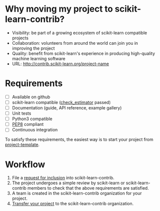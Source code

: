 # Why moving my project to scikit-learn-contrib?

* Visibility: be part of a growing ecosystem of scikit-learn compatible projects
* Collaboration: volunteers from around the world can join you in improving the project
* Quality: benefit from scikit-learn's experience in producing high-quality machine learning software
* URL: http://contrib.scikit-learn.org/project-name

# Requirements

* [ ] Available on github
* [ ] scikit-learn compatible ([check_estimator](http://scikit-learn.org/stable/modules/generated/sklearn.utils.estimator_checks.check_estimator.html) passed)
* [ ] Documentation (guide, API reference, example gallery)
* [ ] Unit tests 
* [ ] Python3 compatible
* [ ] [PEP8](https://www.python.org/dev/peps/pep-0008/) compliant
* [ ] Continuous integration

To satisfy these requirements, the easiest way is to start your project from 
[project-template](https://github.com/scikit-learn-contrib/project-template).

# Workflow

1. File a [request for inclusion](https://github.com/scikit-learn-contrib/scikit-learn-contrib/issues/new)
into scikit-learn-contrib.
2. The project undergoes a simple review by scikit-learn or scikit-learn-contrib members to check
that the above requirements are satisfied.
3. A team is created in the scikit-learn-contrib organization for your project.
4. [Transfer your project](https://help.github.com/articles/transferring-a-repository/) to the scikit-learn-contrib organization.
